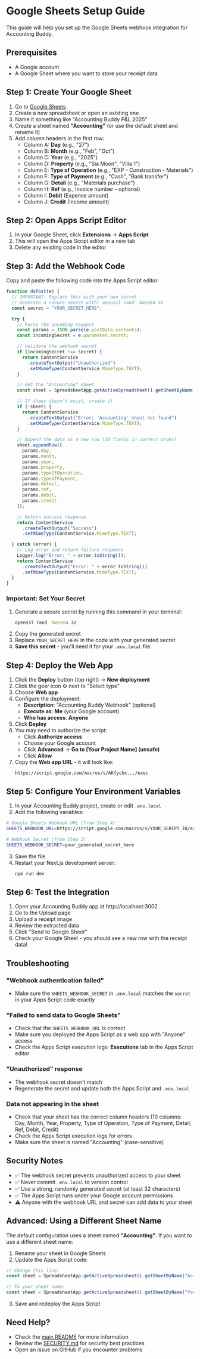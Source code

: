 # Google Sheets Setup Guide

This guide will help you set up the Google Sheets webhook integration for Accounting Buddy.

## Prerequisites

- A Google account
- A Google Sheet where you want to store your receipt data

## Step 1: Create Your Google Sheet

1. Go to [Google Sheets](https://sheets.google.com)
2. Create a new spreadsheet or open an existing one
3. Name it something like "Accounting Buddy P&L 2025"
4. Create a sheet named **"Accounting"** (or use the default sheet and rename it)
5. Add column headers in the first row:
   - Column A: **Day** (e.g., "27")
   - Column B: **Month** (e.g., "Feb", "Oct")
   - Column C: **Year** (e.g., "2025")
   - Column D: **Property** (e.g., "Sia Moon", "Villa 1")
   - Column E: **Type of Operation** (e.g., "EXP - Construction - Materials")
   - Column F: **Type of Payment** (e.g., "Cash", "Bank transfer")
   - Column G: **Detail** (e.g., "Materials purchase")
   - Column H: **Ref** (e.g., Invoice number - optional)
   - Column I: **Debit** (Expense amount)
   - Column J: **Credit** (Income amount)

## Step 2: Open Apps Script Editor

1. In your Google Sheet, click **Extensions** → **Apps Script**
2. This will open the Apps Script editor in a new tab
3. Delete any existing code in the editor

## Step 3: Add the Webhook Code

Copy and paste the following code into the Apps Script editor:

```javascript
function doPost(e) {
  // IMPORTANT: Replace this with your own secret
  // Generate a secure secret with: openssl rand -base64 32
  const secret = "YOUR_SECRET_HERE";

  try {
    // Parse the incoming request
    const params = JSON.parse(e.postData.contents);
    const incomingSecret = e.parameter.secret;

    // Validate the webhook secret
    if (incomingSecret !== secret) {
      return ContentService
        .createTextOutput("Unauthorized")
        .setMimeType(ContentService.MimeType.TEXT);
    }

    // Get the "Accounting" sheet
    const sheet = SpreadsheetApp.getActiveSpreadsheet().getSheetByName("Accounting");

    // If sheet doesn't exist, create it
    if (!sheet) {
      return ContentService
        .createTextOutput("Error: 'Accounting' sheet not found")
        .setMimeType(ContentService.MimeType.TEXT);
    }

    // Append the data as a new row (10 fields in correct order)
    sheet.appendRow([
      params.day,
      params.month,
      params.year,
      params.property,
      params.typeOfOperation,
      params.typeOfPayment,
      params.detail,
      params.ref,
      params.debit,
      params.credit
    ]);

    // Return success response
    return ContentService
      .createTextOutput("Success")
      .setMimeType(ContentService.MimeType.TEXT);

  } catch (error) {
    // Log error and return failure response
    Logger.log("Error: " + error.toString());
    return ContentService
      .createTextOutput("Error: " + error.toString())
      .setMimeType(ContentService.MimeType.TEXT);
  }
}
```

### Important: Set Your Secret

1. Generate a secure secret by running this command in your terminal:
   ```bash
   openssl rand -base64 32
   ```
2. Copy the generated secret
3. Replace `YOUR_SECRET_HERE` in the code with your generated secret
4. **Save this secret** - you'll need it for your `.env.local` file

## Step 4: Deploy the Web App

1. Click the **Deploy** button (top right) → **New deployment**
2. Click the gear icon ⚙️ next to "Select type"
3. Choose **Web app**
4. Configure the deployment:
   - **Description**: "Accounting Buddy Webhook" (optional)
   - **Execute as**: **Me** (your Google account)
   - **Who has access**: **Anyone**
5. Click **Deploy**
6. You may need to authorize the script:
   - Click **Authorize access**
   - Choose your Google account
   - Click **Advanced** → **Go to [Your Project Name] (unsafe)**
   - Click **Allow**
7. Copy the **Web app URL** - it will look like:
   ```
   https://script.google.com/macros/s/AKfycbx.../exec
   ```

## Step 5: Configure Your Environment Variables

1. In your Accounting Buddy project, create or edit `.env.local`
2. Add the following variables:

```bash
# Google Sheets Webhook URL (from Step 4)
SHEETS_WEBHOOK_URL=https://script.google.com/macros/s/YOUR_SCRIPT_ID/exec

# Webhook Secret (from Step 3)
SHEETS_WEBHOOK_SECRET=your_generated_secret_here
```

3. Save the file
4. Restart your Next.js development server:
   ```bash
   npm run dev
   ```

## Step 6: Test the Integration

1. Open your Accounting Buddy app at http://localhost:3002
2. Go to the Upload page
3. Upload a receipt image
4. Review the extracted data
5. Click "Send to Google Sheet"
6. Check your Google Sheet - you should see a new row with the receipt data!

## Troubleshooting

### "Webhook authentication failed"
- Make sure the `SHEETS_WEBHOOK_SECRET` in `.env.local` matches the `secret` in your Apps Script code exactly

### "Failed to send data to Google Sheets"
- Check that the `SHEETS_WEBHOOK_URL` is correct
- Make sure you deployed the Apps Script as a web app with "Anyone" access
- Check the Apps Script execution logs: **Executions** tab in the Apps Script editor

### "Unauthorized" response
- The webhook secret doesn't match
- Regenerate the secret and update both the Apps Script and `.env.local`

### Data not appearing in the sheet
- Check that your sheet has the correct column headers (10 columns: Day, Month, Year, Property, Type of Operation, Type of Payment, Detail, Ref, Debit, Credit)
- Check the Apps Script execution logs for errors
- Make sure the sheet is named "Accounting" (case-sensitive)

## Security Notes

- ✅ The webhook secret prevents unauthorized access to your sheet
- ✅ Never commit `.env.local` to version control
- ✅ Use a strong, randomly generated secret (at least 32 characters)
- ✅ The Apps Script runs under your Google account permissions
- ⚠️ Anyone with the webhook URL and secret can add data to your sheet

## Advanced: Using a Different Sheet Name

The default configuration uses a sheet named **"Accounting"**. If you want to use a different sheet name:

1. Rename your sheet in Google Sheets
2. Update the Apps Script code:

```javascript
// Change this line:
const sheet = SpreadsheetApp.getActiveSpreadsheet().getSheetByName("Accounting");

// To your sheet name:
const sheet = SpreadsheetApp.getActiveSpreadsheet().getSheetByName("YourSheetName");
```

3. Save and redeploy the Apps Script

## Need Help?

- Check the [main README](./README.md) for more information
- Review the [SECURITY.md](./SECURITY.md) for security best practices
- Open an issue on GitHub if you encounter problems

